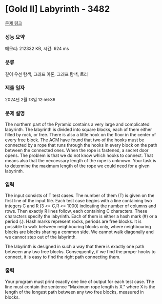 # [Gold II] Labyrinth - 3482

[문제 링크](https://www.acmicpc.net/problem/3482)

### 성능 요약

메모리: 212332 KB, 시간: 924 ms

### 분류

깊이 우선 탐색, 그래프 이론, 그래프 탐색, 트리

### 제출 일자

2024년 2월 13일 12:56:39

### 문제 설명

<p>The northern part of the Pyramid contains a very large and complicated labyrinth. The labyrinth is divided into square blocks, each of them either filled by rock, or free. There is also a little hook on the floor in the center of every free block. The ACM have found that two of the hooks must be connected by a rope that runs through the hooks in every block on the path between the connected ones. When the rope is fastened, a secret door opens. The problem is that we do not know which hooks to connect. That means also that the neccessary length of the rope is unknown. Your task is to determine the maximum length of the rope we could need for a given labyrinth.</p>

### 입력

 <p>The input consists of T test cases. The number of them (T) is given on the first line of the input file. Each test case begins with a line containing two integers C and R (3 <= C,R <= 1000) indicating the number of columns and rows. Then exactly R lines follow, each containing C characters. These characters specify the labyrinth. Each of them is either a hash mark (#) or a period (.). Hash marks represent rocks, periods are free blocks. It is possible to walk between neighbouring blocks only, where neighbouring blocks are blocks sharing a common side. We cannot walk diagonally and we cannot step out of the labyrinth.</p>

<p>The labyrinth is designed in such a way that there is exactly one path between any two free blocks. Consequently, if we find the proper hooks to connect, it is easy to find the right path connecting them.</p>

### 출력

 <p>Your program must print exactly one line of output for each test case. The line must contain the sentence "Maximum rope length is X." where X is the length of the longest path between any two free blocks, measured in blocks.</p>
